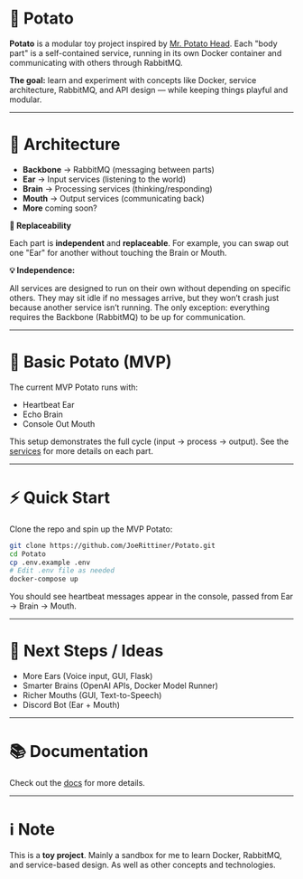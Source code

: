 # 🥔 Potato

**Potato** is a modular toy project inspired by [Mr. Potato Head](https://en.wikipedia.org/wiki/Mr._Potato_Head).
Each "body part" is a self-contained service, running in its own Docker container and communicating with others through
RabbitMQ.

**The goal:** learn and experiment with concepts like Docker, service architecture, RabbitMQ, and API design — while
keeping things playful and modular.

---

# 🧩 Architecture

- **Backbone** → RabbitMQ (messaging between parts)
- **Ear** → Input services (listening to the world)
- **Brain** → Processing services (thinking/responding)
- **Mouth** → Output services (communicating back)
- **More** coming soon?

**🔀 Replaceability**

Each part is **independent** and **replaceable**. For example, you can swap out one "Ear" for another without touching
the Brain or Mouth.

**💡 Independence:**

All services are designed to run on their own without depending on specific others. They may sit idle if no messages
arrive, but they won’t crash just because another service isn’t running.
The only exception: everything requires the Backbone (RabbitMQ) to be up for communication.

--- 

# 🥔 Basic Potato (MVP)

The current MVP Potato runs with:

- Heartbeat Ear
- Echo Brain
- Console Out Mouth

This setup demonstrates the full cycle (input → process → output).
See the [services](../services/README.md) for more details on each part.

---

# ⚡ Quick Start

Clone the repo and spin up the MVP Potato:

```bash
git clone https://github.com/JoeRittiner/Potato.git
cd Potato
cp .env.example .env
# Edit .env file as needed
docker-compose up
```

You should see heartbeat messages appear in the console, passed from Ear → Brain → Mouth.

---

# 🚀 Next Steps / Ideas

- More Ears (Voice input, GUI, Flask)
- Smarter Brains (OpenAI APIs, Docker Model Runner)
- Richer Mouths (GUI, Text-to-Speech)
- Discord Bot (Ear + Mouth)

---

# 📚 Documentation

Check out the [docs](https://joerittiner.github.io/Potato/) for more details.

---

# ℹ️ Note

This is a **toy project**. Mainly a sandbox for me to learn Docker, RabbitMQ, and service-based design. As well as other
concepts and technologies. 
